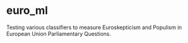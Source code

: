 # euro_ml

Testing various classifiers to measure Euroskepticism and Populism in European Union Parliamentary Questions. 
